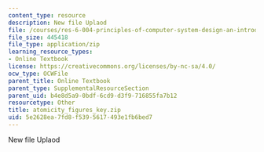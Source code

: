 ```yaml
---
content_type: resource
description: New file Uplaod
file: /courses/res-6-004-principles-of-computer-system-design-an-introduction-spring-2009/5e2628ea7fd8f5395617493e1fb6bed7_atomicity_figures_key.zip
file_size: 445418
file_type: application/zip
learning_resource_types:
- Online Textbook
license: https://creativecommons.org/licenses/by-nc-sa/4.0/
ocw_type: OCWFile
parent_title: Online Textbook
parent_type: SupplementalResourceSection
parent_uid: b4e8d5a9-0bdf-6cd9-d3f9-716855fa7b12
resourcetype: Other
title: atomicity_figures_key.zip
uid: 5e2628ea-7fd8-f539-5617-493e1fb6bed7
---
```

New file Uplaod